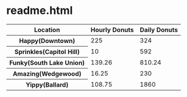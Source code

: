 # readme.html

<!DOCTYPE html>
<html>
<head>

</head>

<body>
  <table>
  	<tr>
  		<th>Location</th>
      <th>Hourly Donuts</th>
      <th>Daily Donuts</th>
  	</tr>
  	<tbody>
  		<tr>
  			<th>Happy(Downtown)</th>
  			<td>225</td>
  			<td>324</td>
  		</tr>
      <tr>
  			<th>Sprinkles(Capitol Hill)</th>
  			<td>10</td>
  			<td>592</td>
  		</tr>
  		<tr>
  			<th>Funky(South Lake Union)</th>
  			<td>139.26</td>
  			<td>810.24</td>
  		</tr>
  		<tr>
  			<th>Amazing(Wedgewood)</th>
  			<td>16.25</td>
  			<td>230</td>
  		</tr>
  		<tr>
  			<th>Yippy(Ballard)</th>
  			<td>108.75</td>
  			<td>1860</td>
  		</tr>
    </tbody>

  </table>

</body>
</html>
